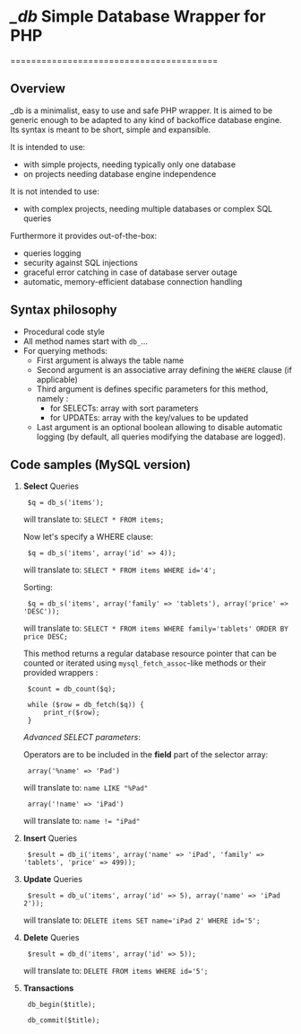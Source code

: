 # *_db*  Simple Database Wrapper for PHP
========================================
## Overview

_db is a minimalist, easy to use and safe PHP wrapper. It is aimed to be generic enough to be adapted to any kind of backoffice database engine. Its syntax is meant to be short, simple and expansible.

It is intended to use:

* with simple projects, needing typically only one database
* on projects needing database engine independence

It is not intended to use:

* with complex projects, needing multiple databases or complex SQL queries

Furthermore it provides out-of-the-box:

* queries logging
* security against SQL injections
* graceful error catching in case of database server outage
* automatic, memory-efficient database connection handling

## Syntax philosophy

* Procedural code style
* All method names start with `db_`…
* For querying methods:
	* First argument is always the table name
	* Second argument is an associative array defining the `WHERE` clause (if applicable)
	* Third argument is defines specific parameters for this method, namely :
		* for SELECTs: array with sort parameters
		* for UPDATEs: array with the key/values to be updated
	* Last argument is an optional boolean allowing to disable automatic logging (by default, all queries modifying the database are logged).


## Code samples (MySQL version)

1. **Select** Queries

		$q = db_s('items');
		
    will translate to: `SELECT * FROM items;`

	Now let's specify a WHERE clause:

		$q = db_s('items', array('id' => 4));
		
    will translate to: `SELECT * FROM items WHERE id='4';`

	Sorting:

		$q = db_s('items', array('family' => 'tablets'), array('price' => 'DESC'));
		
    will translate to: `SELECT * FROM items WHERE family='tablets' ORDER BY price DESC;`
    
    This method returns a regular database resource pointer that can be counted or iterated using `mysql_fetch_assoc`-like methods or their provided wrappers :
    	
		$count = db_count($q);
		
		while ($row = db_fetch($q)) {
			print_r($row);
		}

	*Advanced SELECT parameters*:
	
	Operators are to be included in the **field** part of the selector array:
	
		array('%name' => 'Pad')
		
	will translate to: `name LIKE "%Pad"`
	
		array('!name' => 'iPad')
		
	will translate to: `name != "iPad"`

2. **Insert** Queries

		$result = db_i('items', array('name' => 'iPad', 'family' => 'tablets', 'price' => 499));

3. **Update** Queries

		$result = db_u('items', array('id' => 5), array('name' => 'iPad 2'));
		
    will translate to: `DELETE items SET name='iPad 2' WHERE id='5';`
		
4. **Delete** Queries

		$result = db_d('items', array('id' => 5));
		
    will translate to: `DELETE FROM items WHERE id='5';`

5. **Transactions**

		db_begin($title);
	
		db_commit($title);